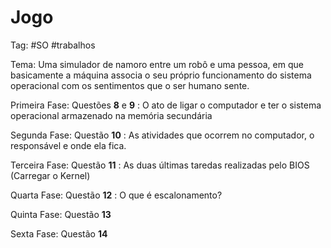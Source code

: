# Jogo

Tag: #SO #trabalhos

Tema: Uma simulador de namoro entre um robô e uma pessoa, em que basicamente a máquina associa o seu próprio funcionamento do sistema operacional com os sentimentos que o ser humano sente.

Primeira Fase: Questões **8** e **9** : O ato de ligar o computador e ter o sistema operacional armazenado na memória secundária

Segunda Fase: Questão **10** : As atividades que ocorrem no computador, o responsável e onde ela fica.

Terceira Fase: Questão **11** : As duas últimas taredas realizadas pelo BIOS (Carregar o Kernel)

Quarta Fase: Questão **12** : O que é escalonamento?

Quinta Fase: Questão **13**

Sexta Fase: Questão **14**
